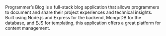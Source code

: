 Programmer’s Blog is a full-stack blog application that allows programmers to document and share their project experiences and technical insights. Built using Node.js and Express for the backend, MongoDB for the database, and EJS for templating, this application offers a great platform for content management.

